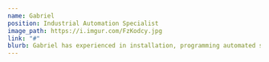 ```yaml
---
name: Gabriel
position: Industrial Automation Specialist
image_path: https://i.imgur.com/FzKodcy.jpg
link: "#"
blurb: Gabriel has experienced in installation, programming automated systems as PLC.
---
```

